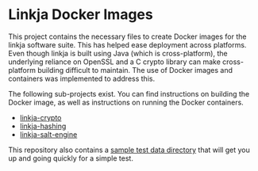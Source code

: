 # Linkja Docker Images

This project contains the necessary files to create Docker images for the linkja software suite.  This has helped ease deployment across platforms.  Even though linkja is built using Java (which is cross-platform), the underlying reliance on OpenSSL and a C crypto library can make cross-platform building difficult to maintain.  The use of Docker images and containers was implemented to address this.

The following sub-projects exist.  You can find instructions on building the Docker image, as well as instructions on running the Docker containers.

* [linkja-crypto](linkja-crypto)
* [linkja-hashing](linkja-hashing)
* [linkja-salt-engine](linkja-salt-engine)

This repository also contains a [sample test data directory](test-data) that will get you up and going quickly for a simple test.
